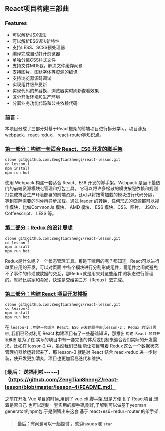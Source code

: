 ## React项目构建三部曲

### Features

- 可以解析JSX语法
- 可以解析ES6语法新特性
- 支持LESS、SCSS预处理器
- 编译完成自动打开浏览器
- 单独分离CSS样式文件
- 支持文件MD5戳，解决文件缓存问题
- 支持图片、图标字体等资源的编译
- 支持浏览器源码调试
- 实现组件级热更新
- 实现代码的热替换，浏览器实时刷新查看效果
- 区分开发环境和生产环境
- 分离业务功能代码和公共依赖代码

### 前言：
本项目分成了三部分对基于React框架的前端项目进行拆分学习，项目涉及webpack、react-redux、
react-router等知识点。

### [第一部分：构建一套适合 React、ES6 开发的脚手架](https://github.com/ZengTianShengZ/react-lesson/blob/master/lesson-1/README.md)
```
clone git@github.com:ZengTianShengZ/react-lesson.git
cd lesson-1
npm install
npm run hot
```
使用 Webpack 构建一套适合 React、ES6 开发的脚手架。Webpack 是当下最热门的前端资源模块化管理和打包工具。
它可以将许多松散的模块按照依赖和规则打包成符合生产环境部署的前端资源。还可以将按需加载的模块进行代码分隔，
等到实际需要的时候再异步加载。通过 loader 的转换，任何形式的资源都可以视作模块，比如CommonJs 模块、
AMD 模块、 ES6 模块、CSS、图片、 JSON、Coffeescript、 LESS 等。

### [第二部分：Redux 的设计思想](https://github.com/ZengTianShengZ/react-lesson/blob/master/lesson-2/README.md)
```
clone git@github.com:ZengTianShengZ/react-lesson.git
cd lesson-2
npm install
npm run hot
```
Redux是什么呢？一个状态管理工具。那是干嘛用的呢？都知道，React可以进行单页应用的开发，可以对页面
中各个模块进行分割形成组件，而组件之间就避免不了事件的传递或数据的交互，那Redux就是用来对这些组件
的状态进行管理的。就好比买家和卖家，快递是交给第三方（Redux）去完成。

### [第三部分：构建 React 项目开发模板](https://github.com/ZengTianShengZ/react-lesson/blob/master/lesson-3/README.md)
```
clone git@github.com:ZengTianShengZ/react-lesson.git
cd lesson-3
npm install
npm run hot
```
在 `lesson-1 :构建一套适合 React、ES6 开发的脚手架`,`lesson-2 : Redux 的设计思想`,
我们已经对利用 React 构建项目有了一些基础知识，那推出 `构建 React 项目开发模板` 是为了在
实际的项目中有一套完善的体系或机制来迎合我们实际的开发需求，比如在 lesson-2 中，虽然我们已经
能让项目带着 Redux 这么一个数据状态管理机器给运转起来了，那 lesson-3 就是对 React 结合
react-redux 进一步封装，使开发更加清爽，项目也更加容易迭代和维护。

### [最后： 送福利啦~~~~]（https://github.com/ZengTianShengZ/react-lesson/blob/master/lesson-4/README.md）

之前在开发 Vue 项目的时候,用到了 vue-cli 脚手架,很是方便.到了 React项目,想着是否自己
也可以定制一套实用的脚手架,刚好,了解到可以做基于yeoman generator的npm包.于是倒腾出来这套
基于 react+es6+redux+router 的架手架.

> #### 最后：有问题可以一起探讨 ，欢迎issues 和 `star`
